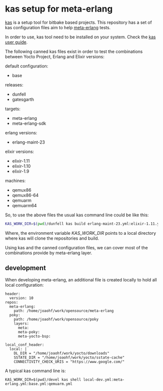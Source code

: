 
# kas setup for meta-erlang

[kas](https://github.com/siemens/kas) is a setup tool for bitbake based projects. This repository has a set of kas configuration files aim to help [meta-erlang](https://github.com/meta-erlang/meta-erlang) tests.

In order to use, kas tool need to be installed on your system. Check the [kas user guide](https://kas.readthedocs.io/en/latest/userguide.html#).

The following canned kas files exist in order to test the combinations between Yocto Project, Erlang and Elixir versions:

default configuration:
* base

releases:
* dunfell
* gatesgarth

targets:
* meta-erlang
* meta-erlang-sdk

erlang versions:

* erlang-maint-23

elixir versions:

* elixir-1.11
* elixir-1.10
* elixir-1.9

machines:
* qemux86
* qemux86-64
* qemuarm
* qemuarm64

So, to use the above files the usual kas command line could be like this:

```bash
KAS_WORK_DIR=$(pwd)/dunfell kas build erlang-maint-23.yml:elixir-1.11.yml:dunfell.yml:meta-erlang.yml:base.yml:qemuarm.yml
```

Where, the environment variable _KAS\_WORK\_DIR_ points to a local directory where kas will clone the repositories and build.

Using kas and the canned configuration files, we can cover most of the combinations provide by meta-erlang layer.

## development

When developing meta-erlang, an additional file is created locally to hold all local configuration:

```
header:
  version: 10
repos:
  meta-erlang:
    path: /home/joaohf/work/opensource/meta-erlang
  poky:
    path: /home/joaohf/work/opensource/poky
    layers:
      meta:
      meta-poky:
      meta-yocto-bsp:

local_conf_header:
  local: |
    DL_DIR = "/home/joaohf/work/yocto/downloads"
    SSTATE_DIR = "/home/joaohf/work/yocto/sstate-cache"
    CONNECTIVITY_CHECK_URIS = "https://www.google.com/"
```

A typical kas command line is:

```
KAS_WORK_DIR=$(pwd)/devel kas shell local-dev.yml:meta-erlang.yml:base.yml:qemuarm.yml
```
